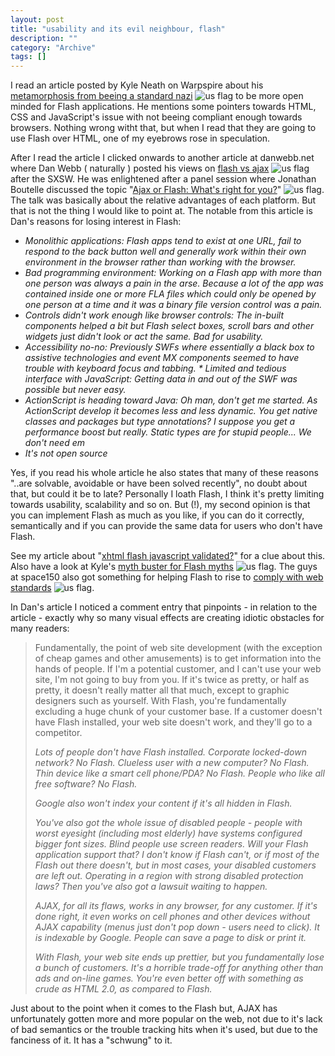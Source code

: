 ```yaml
--- 
layout: post 
title: "usability and its evil neighbour, flash"
description: ""
category: "Archive"
tags: []
---  
```

<p>I read an article posted by Kyle Neath on Warpspire about his <a href="http://warpspire.com/journal/web-production/standards-nazi-transforming/">metamorphosis from beeing a standard nazi</a> <img src="http://cdn.umedia.no/img/flag/us.png" alt="us flag"/> to be more open minded for Flash applications. He mentions some pointers towards HTML, CSS and JavaScript's issue with not beeing compliant enough towards browsers. Nothing wrong witht that, but when I read that they are going to use Flash over HTML, one of my eyebrows rose in speculation.</p>
<p>After I read the article I clicked onwards to another article at danwebb.net where Dan Webb ( naturally ) posted his views on <a href=" http://www.danwebb.net/2007/3/20/flash-vs-ajax-it-s-time-to-expand-your-toolbox">flash vs ajax</a> <img src="http://cdn.umedia.no/img/flag/us.png" alt="us flag"/> after the SXSW. He was enlightened after a panel session where Jonathan Boutelle discussed the topic "<a href="http://2007.sxsw.com/interactive/programming/panels/?action=show&id=IAP060113">Ajax or Flash: What's right for you?</a>" <img src="http://cdn.umedia.no/img/flag/us.png" alt="us flag"/>. The talk was basically about the relative advantages of each platform. But that is not the thing I would like to point at. The notable from this article is Dan's reasons for losing interest in Flash:</p>
<ul style="font-style:italic;">
<li>Monolithic applications: Flash apps tend to exist at one URL, fail to respond to the back button well and generally work within their own environment in the browser rather than working with the browser.</li>
<li>Bad programming environment: Working on a Flash app with more than one person was always a pain in the arse. Because a lot of the app was contained inside one or more FLA files which could only be opened by one person at a time and it was a binary file version control was a pain.</li>
<li>Controls didn't work enough like browser controls: The in-built components helped a bit but Flash select boxes, scroll bars and other widgets just didn't look or act the same. Bad for usability.</li>
<li>Accessibility no-no: Previously SWFs where essentially a black box to assistive technologies and event MX components seemed to have trouble with keyboard focus and tabbing. * Limited and tedious interface with JavaScript: Getting data in and out of the SWF was possible but never easy.</li>
<li>ActionScript is heading toward Java: Oh man, don't get me started. As ActionScript develop it becomes less and less dynamic. You get native classes and packages but type annotations? I suppose you get a performance boost but really. Static types are for stupid people... We don't need em</li>
<li>It's not open source</li>
</ul>
<p>Yes, if you read his whole article he also states that many of these reasons "..are solvable, avoidable or have been solved recently", no doubt about that, but could it be to late? Personally I loath Flash, I think it's pretty limiting towards usability, scalability and so on. But (!), my second opinion is that you can implement Flash as much as you like, if you can do it correctly, semantically and if you can provide the same data for users who don't have Flash.</p>
<p>See my article about "<a href="http://phun-ky.net/2007/02/xhtml-javascript-flash-validated">xhtml flash javascript validated?</a>" for a clue about this. Also have a look at Kyle's <a href=" http://warpspire.com/journal/web-production/7-flash-myths/">myth buster for Flash myths</a> <img src="http://cdn.umedia.no/img/flag/us.png" alt="us flag"/>. The guys at space150 also got something for helping Flash to rise to <a href="http://blog.space150.com/2007/1/11/faust-flash-augmenting-standards">comply with web standards</a> <img src="http://cdn.umedia.no/img/flag/us.png" alt="us flag"/>.</p>
<p>In Dan's article I noticed a comment entry that pinpoints - in relation to the article - exactly why so many visual effects are creating idiotic obstacles for many readers:</p>
<blockquote>Fundamentally, the point of web site development (with the exception of cheap games and other amusements) is to get information into the hands of people. If I'm a potential customer, and I can't use your web site, I'm not going to buy from you. If it's twice as pretty, or half as pretty, it doesn't really matter all that much, except to graphic designers such as yourself. With Flash, you're fundamentally excluding a huge chunk of your customer base. If a customer doesn't have Flash installed, your web site doesn't work, and they'll go to a competitor.</p> <p style="font-style:italic;">Lots of people don't have Flash installed. Corporate locked-down network? No Flash. Clueless user with a new computer? No Flash. Thin device like a smart cell phone/PDA? No Flash. People who like all free software? No Flash.</p> <p style="font-style:italic;">Google also won't index your content if it's all hidden in Flash.</p> <p style="font-style:italic;">
    You've also got the whole issue of disabled people - people with worst eyesight (including most elderly) have systems configured bigger font sizes. Blind people use screen readers. Will your Flash application support that? I don't know if Flash can't, or if most of the Flash out there doesn't, but in most cases, your disabled customers are left out. Operating in a region with strong disabled protection laws? Then you've also got a lawsuit waiting to happen.</p><p style="font-style:italic;">
    AJAX, for all its flaws, works in any browser, for any customer. If it's done right, it even works on cell phones and other devices without AJAX capability (menus just don't pop down - users need to click). It is indexable by Google. People can save a page to disk or print it.</p><p style="font-style:italic;">
    With Flash, your web site ends up prettier, but you fundamentally lose a bunch of customers. It's a horrible trade-off for anything other than ads and on-line games. You're even better off with something as crude as HTML 2.0, as compared to Flash.</blockquote>
<p>Just about to the point when it comes to the Flash but, AJAX has unfortunately gotten more and more popular on the web,  not due to it's lack of bad semantics or the trouble tracking hits when it's used, but due to the fanciness of it. It has a "schwung" to it.</p>